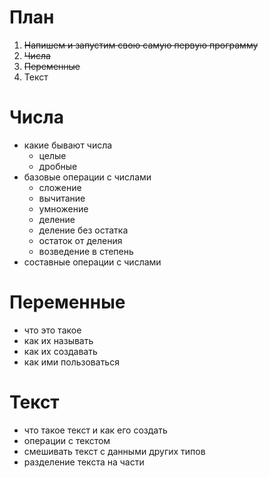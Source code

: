 # План
1. ~~Напишем и запустим свою самую первую программу~~
2. ~~Числа~~
3. ~~Переменные~~
4. Текст

# Числа
- какие бывают числа
    - целые 
    - дробные
- базовые операции с числами
  - сложение
  - вычитание
  - умножение
  - деление
  - деление без остатка
  - остаток от деления
  - возведение в степень
- составные операции с числами

# Переменные 
- что это такое
- как их называть
- как их создавать
- как ими пользоваться

# Текст
- что такое текст и как его создать
- операции с текстом
- смешивать текст с данными других типов
- разделение текста на части
